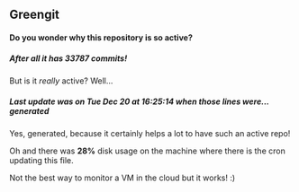 ## Greengit

#### Do you wonder why this repository is so active?

##### After all it has 33787 commits!

But is it *really* active? Well...

##### Last update was on Tue Dec 20 at 16:25:14 when those lines were... generated

Yes, generated, because it certainly helps a lot to have such an active repo!

Oh and there was **28%** disk usage on the machine
where there is the cron updating this file.

Not the best way to monitor a VM in the cloud but it works! :)
